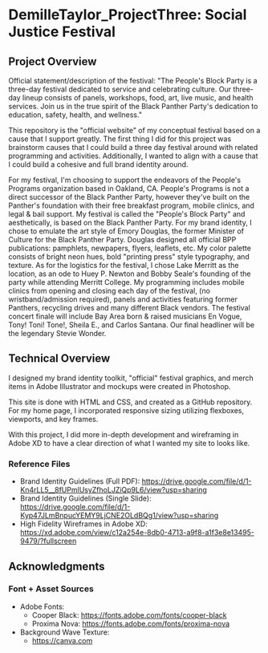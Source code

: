 # DemilleTaylor_ProjectThree: Social Justice Festival

 ## Project Overview

Official statement/description of the festival: "The People's Block Party is a three-day festival dedicated to service and celebrating culture. Our three-day lineup consists of panels, workshops, food, art, live music, and health services. Join us in the true spirit of the Black Panther Party's dedication to education, safety, health, and wellness."

This repository is the "official website" of my conceptual festival based on a cause that I support greatly. The first thing I did for this project was brainstorm causes that I could build a three day festival around with related programming and activities. Additionally, I wanted to align with a cause that I could build a cohesive and full brand identity around.

For my festival, I'm choosing to support the endeavors of the People's Programs organization based in Oakland, CA. People's Programs is not a direct successor of the Black Panther Party, however they've built on the Panther's foundation with their free breakfast program, mobile clinics, and legal & bail support. My festival is called the "People's Block Party" and aesthetically, is based on the Black Panther Party. For my brand identity, I chose to emulate the art style of Emory Douglas, the former Minister of Culture for the Black Panther Party. Douglas designed all official BPP publications: pamphlets, newpapers, flyers, leaflets, etc.  My color palette consists of bright neon hues, bold "printing press" style typography, and texture. As for the logistics for the festival, I chose Lake Merritt as the location, as an ode to Huey P. Newton and Bobby Seale's founding of the party while attending Merritt College. My programming includes mobile clinics from opening and closing each day of the festival, (no wristband/admission required), panels and activities featuring former Panthers, recycling drives and many different Black vendors. The festival concert finale will include Bay Area born & raised musicians En Vogue, Tony! Toni! Tone!, Sheila E., and Carlos Santana. Our final headliner will be the legendary Stevie Wonder.

## Technical Overview 

I designed my brand identity toolkit, "official" festival graphics, and merch items in Adobe Illustrator and mockups were created in Photoshop. 
    
This site is done with HTML and CSS, and created as a GitHub repository. For my home page, I incorporated responsive sizing utilizing flexboxes, viewports, and key frames.
    
With this project, I did more in-depth development and wireframing in Adobe XD to have a clear direction of what I wanted my site to looks like.

### Reference Files 
* Brand Identity Guidelines (Full PDF): https://drive.google.com/file/d/1-Kn4rLL5__8fUPmlUsyZfhoLJZiQp9L6/view?usp=sharing
* Brand Identity Guidelines (Single Slide): https://drive.google.com/file/d/1-Kyp47JLmBnpucYEMY9LjCNE2OLdBQg1/view?usp=sharing
* High Fidelity Wireframes in Adobe XD: https://xd.adobe.com/view/c12a254e-8db0-4713-a9f8-a1f3e8e13495-9479/?fullscreen

 ## Acknowledgments
 ### Font + Asset Sources
 * Adobe Fonts: 
    * Cooper Black: https://fonts.adobe.com/fonts/cooper-black
    * Proxima Nova: https://fonts.adobe.com/fonts/proxima-nova
* Background Wave Texture:
    * https://canva.com



    
